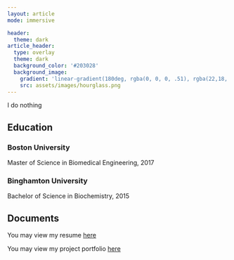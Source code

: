 ```yaml
---
layout: article
mode: immersive

header:
  theme: dark
article_header:
  type: overlay
  theme: dark
  background_color: '#203028'
  background_image:
    gradient: 'linear-gradient(180deg, rgba(0, 0, 0, .51), rgba(22,18, 48,1))'
    src: assets/images/hourglass.png
---
```


I do nothing

## Education

<!-- ### Georgia Institute of Technology
Ph.D. in Machine Learning, *present*  
Master of Science in Electrical Engineering, *present* -->

### Boston University
Master of Science in Biomedical Engineering, 2017

### Binghamton University
Bachelor of Science in Biochemistry, 2015

## Documents 
You may view my resume [here](../assets/pdf/Resume_20190330.pdf)

You may view my project portfolio [here](../assets/pdf/Project_Portfolio_20190330.pdf)
